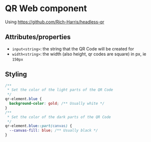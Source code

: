 # QR Web component

Using https://github.com/Rich-Harris/headless-qr


## Attributes/properties
- `input<string>`: the string that the QR Code will be created for
- `width<string>`: the width (also height, qr codes are square) in px, ie `150px`

## Styling

```css
/**
 * Set the color of the light parts of the QR Code
 */
qr-element.blue {
  background-color: gold; /** Usually white */
}
/**
 * Set the color of the dark parts of the QR Code
 */
qr-element.blue::part(canvas) {
  --canvas-fill: blue; /** Usually black */
}
```
